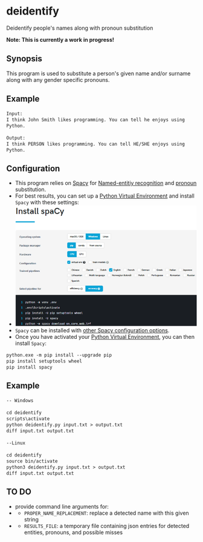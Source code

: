 # deidentify
Deidentify people's names along with pronoun substitution

**Note: This is currently a work in progress!**

## Synopsis

This program is used to substitute a person's given name and/or surname along with any gender specific pronouns.

## Example

```
Input:
I think John Smith likes programming. You can tell he enjoys using Python.

Output:
I think PERSON likes programming. You can tell HE/SHE enjoys using Python.
```

## Configuration

* This program relies on [Spacy](https://spacy.io/) for [Named-entitiy recognition](https://en.wikipedia.org/wiki/Named-entity_recognition) and [pronoun](https://en.wikipedia.org/wiki/Pronoun) substitution.
* For best results, you can set up a [Python Virtual Environment](https://docs.python.org/3/library/venv.html) and install `Spacy` with these settings:
* ![Spacy Settings](spacy_settings.png)
* `Spacy` can be installed with [other Spacy configuration options](https://spacy.io/usage).
* Once you have activated your [Python Virtual Environment](https://docs.python.org/3/library/venv.html), you can then install `Spacy`:

```shell
python.exe -m pip install --upgrade pip
pip install setuptools wheel
pip install spacy
```

## Example

```shell
-- Windows 

cd deidentify
scripts\activate
python deidentify.py input.txt > output.txt
diff input.txt output.txt

--Linux

cd deidentify
source bin/activate
python3 deidentify.py input.txt > output.txt
diff input.txt output.txt
```

## TO DO
* provide command line arguments for:
* * `PROPER_NAME_REPLACEMENT`: replace a detected name with this given string
* * `RESULTS_FILE`: a temporary file containing json entries for detected entities, pronouns, and possible misses
